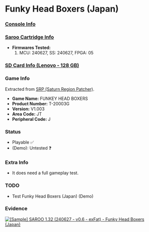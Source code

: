# Funky Head Boxers (Japan)

### [Console Info](../../../../Info/Consoles/VA13/README.md)

### [Saroo Cartridge Info](../../../../Info/Cartridges/RetroGameParadiseStore/1.32F/README.md)

- <b>Firmwares Tested:</b>
  1. MCU: 240627, SS: 240627, FPGA: 05

### [SD Card Info (Lenovo - 128 GB)](../../../../Info/SdCards/Lenovo/128GB/exfat/README.md)

### Game Info

Extracted from [SRP (Saturn Region Patcher)](https://segaxtreme.net/resources/saturn-region-patcher.81/download).

- <b>Game Name:</b> FUNKEY HEAD BOXERS
- <b>Product Number:</b> T-20003G
- <b>Version:</b> V1.003
- <b>Area Code:</b> JT
- <b>Peripheral Code:</b> J

### Status

- Playable :white_check_mark:
- (Demo): Untested :question:

### Extra Info

- It does need a full gameplay test.

### TODO

- Test Funky Head Boxers (Japan) (Demo)

### Evidence

[![[Sample] SAROO 1.32 (240627 - v0.6 - exFat) - Funky Head Boxers (Japan)](https://img.youtube.com/vi/5BpRD4UZg5c/0.jpg)](https://www.youtube.com/watch?v=5BpRD4UZg5c)
